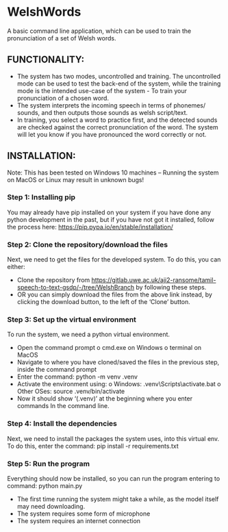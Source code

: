 # WelshWords

A basic command line application, which can be used to train the pronunciation of a set of Welsh words. 

## FUNCTIONALITY:

- The system has two modes, uncontrolled and training. The uncontrolled mode can be used to test the back-end of the system, while the training mode is the intended use-case of the system - To train your pronunciation of a chosen word.
- The system interprets the incoming speech in terms of phonemes/ sounds, and then outputs those sounds as welsh script/text.
- In training, you select a word to practice first, and the detected sounds are checked against the correct pronunciation of the word. The system will let you know if you have pronounced the word correctly or not.

## INSTALLATION:
Note: This has been tested on Windows 10 machines – Running the system on MacOS or Linux may result in unknown bugs!

### Step 1: Installing pip 
You may already have pip installed on your system if you have done any python development in the past, but if you have not got it installed, follow the process here: https://pip.pypa.io/en/stable/installation/ 

### Step 2: Clone the repository/download the files
Next, we need to get the files for the developed system. To do this, you can either:
-	Clone the repository from https://gitlab.uwe.ac.uk/aji2-ransome/tamil-speech-to-text-gsdp/-/tree/WelshBranch by following these steps.
-	OR you can simply download the files from the above link instead, by clicking the download button, to the left of the ‘Clone’ button.

### Step 3: Set up the virtual environment
To run the system, we need a python virtual environment. 
-	Open the command prompt
    o	cmd.exe on Windows
    o	terminal on MacOS 
-	Navigate to where you have cloned/saved the files in the previous step, inside the command prompt
-	Enter the command: python -m venv .venv
-	Activate the environment using:
    o	Windows: .venv\Scripts\activate.bat
    o	Other OSes: source .venv/bin/activate
-	Now it should show ‘(.venv)’ at the beginning where you enter commands In the command line.

### Step 4: Install the dependencies
Next, we need to install the packages the system uses, into this virtual env.
To do this, enter the command:
pip install -r requirements.txt

### Step 5: Run the program 
Everything should now be installed, so you can run the program entering to command:
python main.py
-	The first time running the system might take a while, as the model itself may need downloading. 
-	The system requires some form of microphone
-	The system requires an internet connection
